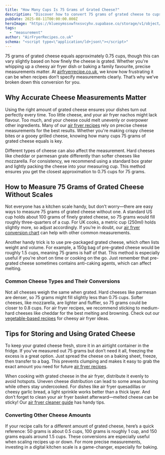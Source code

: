 ```yaml
---
title: "How Many Cups Is 75 Grams of Grated Cheese?"
description: "Discover how to convert 75 grams of grated cheese to cups for perfect air fryer recipes every time. Get precise measurements now!"
pubDate: 2025-08-11T00:00:00.000Z
heroImage: "https://klueoymssxwfnxsvcyhv.supabase.co/storage/v1/object/public/md/how-many-cups-is-75-grams-of-grated-cheese-434667d5.webp"
tags:
  - "measurement"
author: "AirFryerRecipes.co.uk"
schema: "<script type=\"application/ld+json\"></script>"
---
```


<p>75 grams of grated cheese equals approximately 0.75 cups, though this can vary slightly based on how finely the cheese is grated. Whether you're whipping up a cheesy air fryer dish or baking a family favourite, precise measurements matter. At <a href=https://www.airfryerrecipe.co.uk>airfryerrecipe.co.uk</a>, we know how frustrating it can be when recipes don’t specify measurements clearly. That’s why we’ve broken down this conversion for you.</p>

<h2>Why Accurate Cheese Measurements Matter</h2>
<p>Using the right amount of grated cheese ensures your dishes turn out perfectly every time. Too little cheese, and your air fryer nachos might lack flavour. Too much, and your cheese could melt unevenly or overpower other ingredients. Many of our <a href=https://www.airfryerrecipe.co.uk/recipes>air fryer recipes</a> rely on precise cheese measurements for the best results. Whether you're making crispy cheese bites or a gooey grilled cheese, knowing how many cups 75 grams of grated cheese equals is key.</p>
<p>Different types of cheese can also affect the measurement. Hard cheeses like cheddar or parmesan grate differently than softer cheeses like mozzarella. For consistency, we recommend using a standard box grater and lightly packing the cheese into your measuring cup. This method ensures you get the closest approximation to 0.75 cups for 75 grams.</p>

<h2>How to Measure 75 Grams of Grated Cheese Without Scales</h2>
<p>Not everyone has a kitchen scale handy, but don’t worry—there are easy ways to measure 75 grams of grated cheese without one. A standard US cup holds about 100 grams of finely grated cheese, so 75 grams would fill roughly three-quarters of a cup. For UK cooks, a metric cup (250ml) holds slightly more, so adjust accordingly. If you’re in doubt, our <a href=https://www.airfryerrecipe.co.uk/air-fryer-conversion-chart>air fryer conversion chart</a> can help with other common measurements.</p>
<p>Another handy trick is to use pre-packaged grated cheese, which often lists weight and volume. For example, a 150g bag of pre-grated cheese would be roughly 1.5 cups, meaning 75 grams is half of that. This method is especially useful if you're short on time or cooking on the go. Just remember that pre-grated cheese sometimes contains anti-caking agents, which can affect melting.</p>

<h3>Common Cheese Types and Their Conversions</h3>
<p>Not all cheeses weigh the same when grated. Hard cheeses like parmesan are denser, so 75 grams might fill slightly less than 0.75 cups. Softer cheeses, like mozzarella, are lighter and fluffier, so 75 grams could be closer to 0.8 cups. For air fryer recipes, we recommend sticking to medium-hard cheeses like cheddar for the best melting and browning. Check out our <a href=https://www.airfryerrecipe.co.uk/recipe-category/vegetables>vegetable-based recipes</a> for cheesy air fryer ideas.</p>

<h2>Tips for Storing and Using Grated Cheese</h2>
<p>To keep your grated cheese fresh, store it in an airtight container in the fridge. If you've measured out 75 grams but don’t need it all, freezing the excess is a great option. Just spread the cheese on a baking sheet, freeze, then transfer to a bag. This prevents clumping and makes it easy to grab the exact amount you need for future <a href=https://www.airfryerrecipe.co.uk/recipes>air fryer recipes</a>.</p>
<p>When cooking with grated cheese in the air fryer, distribute it evenly to avoid hotspots. Uneven cheese distribution can lead to some areas burning while others stay undercooked. For dishes like air fryer quesadillas or cheesy garlic bread, a light sprinkle works better than a thick layer. And don’t forget to clean your air fryer basket afterward—melted cheese can be sticky! Our <a href=https://www.airfryerrecipe.co.uk/air-fryer-cleaner>air fryer cleaner guide</a> has handy tips.</p>

<h3>Converting Other Cheese Amounts</h3>
<p>If your recipe calls for a different amount of grated cheese, here’s a quick reference: 50 grams is about 0.5 cups, 100 grams is roughly 1 cup, and 150 grams equals around 1.5 cups. These conversions are especially useful when scaling recipes up or down. For more precise measurements, investing in a digital kitchen scale is a game-changer, especially for baking.</p>